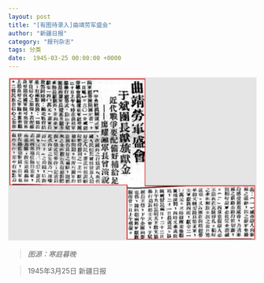 ```yaml
---
layout: post
title: "[有图待录入]曲靖劳军盛会"
author: "新疆日报"
category: "报刊杂志"
tags: 分类
date:  1945-03-25 00:00:00 +0000
---
```


![曲靖劳军盛会](../assets/images/newspapers/曲靖劳军盛会.png)


> *图源：寒庭暮晚*


> 1945年3月25日 新疆日报
